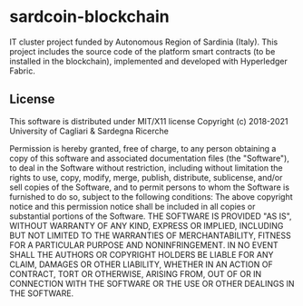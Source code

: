 # sardcoin-blockchain
IT cluster project funded by Autonomous Region of Sardinia (Italy).
This project includes the source code of the platform smart contracts (to be installed in the blockchain), implemented and developed with Hyperledger Fabric.

## License

This software is distributed under MIT/X11 license Copyright (c) 2018-2021 University of Cagliari & Sardegna Ricerche

Permission is hereby granted, free of charge, to any person obtaining a copy of this software and associated documentation files (the "Software"), to deal in the Software without restriction, including without limitation the rights to use, copy, modify, merge, publish, distribute, sublicense, and/or sell copies of the Software, and to permit persons to whom the Software is furnished to do so, subject to the following conditions: The above copyright notice and this permission notice shall be included in all copies or substantial portions of the Software. THE SOFTWARE IS PROVIDED "AS IS", WITHOUT WARRANTY OF ANY KIND, EXPRESS OR IMPLIED, INCLUDING BUT NOT LIMITED TO THE WARRANTIES OF MERCHANTABILITY, FITNESS FOR A PARTICULAR PURPOSE AND NONINFRINGEMENT. IN NO EVENT SHALL THE AUTHORS OR COPYRIGHT HOLDERS BE LIABLE FOR ANY CLAIM, DAMAGES OR OTHER LIABILITY, WHETHER IN AN ACTION OF CONTRACT, TORT OR OTHERWISE, ARISING FROM, OUT OF OR IN CONNECTION WITH THE SOFTWARE OR THE USE OR OTHER DEALINGS IN THE SOFTWARE.
